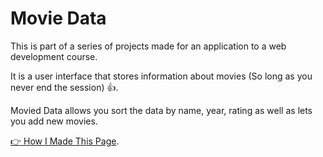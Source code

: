 # Movie Data 
This is part of a series of projects made for an application to a web development course.

It is a user interface that stores information about movies (So long as you never end the session) :thumbsup:. 

Movied Data allows you sort the data by name, year, rating as well as lets you add new movies.

[👉 How I Made This Page](https://github.com/carlosalbertobuitragosantamaria/movie-data/wiki).
